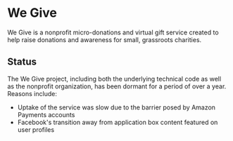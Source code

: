 
# We Give

  We Give is a nonprofit micro-donations and virtual gift service created to help
  raise donations and awareness for small, grassroots charities.

## Status

  The We Give project, including both the underlying technical code as well as the
  nonprofit organization, has been dormant for a period of over a year.  Reasons
  include:
  
  * Uptake of the service was slow due to the barrier posed by Amazon Payments accounts
  * Facebook's transition away from application box content featured on user profiles
